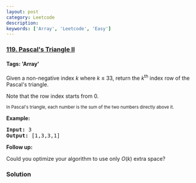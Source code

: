 ```yaml
---
layout: post
category: Leetcode
description: 
keywords: ['Array', 'Leetcode', 'Easy']
---
```

### [119. Pascal's Triangle II](https://leetcode.com/problems/pascals-triangle-ii)

#### Tags: 'Array'

<div class="content__u3I1 question-content__JfgR"><div><p>Given a non-negative index <em>k</em> where <em>k</em> ≤ 33, return the <em>k</em><sup>th</sup> index row of the Pascal's triangle.</p>
<p>Note that the row index starts from 0.</p>
<p><img alt="" src="https://upload.wikimedia.org/wikipedia/commons/0/0d/PascalTriangleAnimated2.gif"/><br/>
<small>In Pascal's triangle, each number is the sum of the two numbers directly above it.</small></p>
<p><strong>Example:</strong></p>
<pre><strong>Input:</strong> 3
<strong>Output:</strong> [1,3,3,1]
</pre>
<p><strong>Follow up:</strong></p>
<p>Could you optimize your algorithm to use only <em>O</em>(<em>k</em>) extra space?</p>
</div></div>

### Solution
